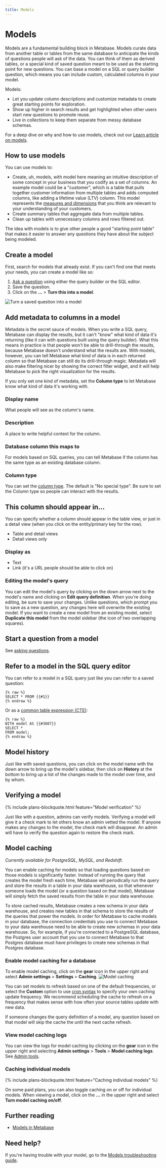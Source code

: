 ```yaml
---
title: Models
---
```


# Models

Models are a fundamental building block in Metabase. Models curate data from another table or tables from the same database to anticipate the kinds of questions people will ask of the data. You can think of them as derived tables, or a special kind of saved question meant to be used as the starting point for new questions. You can base a model on a SQL or query builder question, which means you can include custom, calculated columns in your model.

Models:

- Let you update column descriptions and customize metadata to create great starting points for exploration.
- Show up higher in search results and get highlighted when other users start new questions to promote reuse.
- Live in collections to keep them separate from messy database schemas.

For a deep dive on why and how to use models, check out our [Learn article on models][learn-models].

## How to use models

You can use models to:

- Create, uh, models, with model here meaning an intuitive description of some concept in your business that you codify as a set of columns. An example model could be a "customer", which is a table that pulls together customer information from multiple tables and adds computed columns, like adding a lifetime value (LTV) column. This model represents the [measures and dimensions][measures-dimensions] that you think are relevant to your understanding of your customers.
- Create summary tables that aggregate data from multiple tables.
- Clean up tables with unnecessary columns and rows filtered out.

The idea with models is to give other people a good "starting point table" that makes it easier to answer any questions they have about the subject being modeled.

## Create a model

First, search for models that already exist. If you can't find one that meets your needs, you can create a model like so:

1. [Ask a question][question] using either the query builder or the SQL editor.
2. Save the question.
3. Click on the **...** > **Turn this into a model**.

![Turn a saved question into a model](./images/models/turn-into-a-model.png)

## Add metadata to columns in a model

Metadata is the secret sauce of models. When you write a SQL query, Metabase can display the results, but it can't "know" what kind of data it's returning (like it can with questions built using the query builder). What this means in practice is that people won't be able to drill-through the results, because Metabase doesn't understand what the results are. With models, however, you can tell Metabase what kind of data is in each returned column so that Metabase can still do its drill-through magic. Metadata will also make filtering nicer by showing the correct filter widget, and it will help Metabase to pick the right visualization for the results.

If you only set one kind of metadata, set the **Column type** to let Metabase know what kind of data it's working with.

### Display name

What people will see as the column's name.

### Description

A place to write helpful context for the column.

### Database column this maps to

For models based on SQL queries, you can tell Metabase if the column has the same type as an existing database column.

### Column type

You can set the [column type][column-type]. The default is "No special type". Be sure to set the Column type so people can interact with the results.

## This column should appear in...

You can specify whether a column should appear in the table view, or just in a detail view (when you click on the entity/primary key for the row).

- Table and detail views
- Detail views only

### Display as

- Text
- Link (it's a URL people should be able to click on)

### Editing the model's query

You can edit the model's query by clicking on the down arrow next to the model's name and clicking on **Edit query definition**. When you're doing editing, be sure to save your changes. Unlike questions, which prompt you to save as a new question, any changes here will overwrite the existing model. If you want to create a new model from an existing model, select **Duplicate this model** from the model sidebar (the icon of two overlapping squares).

## Start a question from a model

See [asking questions][question].

## Refer to a model in the SQL query editor

You can refer to a model in a SQL query just like you can refer to a saved question:

```
{% raw %}
SELECT * FROM {{#1}}
{% endraw %}
```

Or as a [common table expression (CTE)][cte]:

```
{% raw %}
WITH model AS {{#3807}}
SELECT *
FROM model;
{% endraw %}
```

## Model history

Just like with saved questions, you can click on the model name with the down arrow to bring up the model's sidebar, then click on **History** at the bottom to bring up a list of the changes made to the model over time, and by whom.

## Verifying a model

{% include plans-blockquote.html feature="Model verification" %}

Just like with a question, admins can verify models. Verifying a model will give it a check mark to let others know an admin vetted the model. If anyone makes any changes to the model, the check mark will disappear. An admin will have to verify the question again to restore the check mark.

## Model caching

_Currently available for PostgreSQL, MySQL, and Redshift_.

You can enable caching for models so that loading questions based on those models is significantly faster. Instead of running the query that creates the model fresh each time, Metabase will periodically run the query and store the results in a table in your data warehouse, so that whenever someone loads the model (or a question based on that model), Metabase will simply fetch the saved results from the table in your data warehouse.

To store cached results, Metabase creates a new schema in your data warehouse, and creates new tables in that schema to store the results of the queries that power the models. In order for Metabase to cache models in your database, the connection credentials you use to connect Metabase to your data warehouse need to be able to create new schemas in your data warehouse. So, for example, if you're connected to a PostgreSQL database, the Postgres user account that you use to connect Metabase to that Postgres database must have privileges to create new schemas in that Postgres database.

### Enable model caching for a database

To enable model caching, click on the **gear** icon in the upper right and select **Admin settings** > **Settings** > **Caching**.
![Model caching](./images/models/model-caching-custom.png)

You can set models to refresh based on one of the default frequencies, or select the **Custom** option to use [cron syntax](https://www.quartz-scheduler.org/documentation/quartz-2.3.0/tutorials/crontrigger.html) to specify your own caching update frequency. We recommend scheduling the cache to refresh on a frequency that makes sense with how often your source tables update with new data.

If someone changes the query definition of a model, any question based on that model will skip the cache the until the next cache refresh.

### View model caching logs

You can view the logs for model caching by clicking on the **gear** icon in the upper right and selecting **Admin settings** > **Tools** > **Model caching logs**. See [Admin tools](../enterprise-guide/tools.md).

### Caching individual models

{% include plans-blockquote.html feature="Caching individual models" %}

On some paid plans, you can also toggle caching on or off for individual models. When viewing a model, click on the **...** in the upper right and select **Turn model caching on/off**.

## Further reading

- [Models in Metabase][learn-models]

## Need help?

If you're having trouble with your model, go to the [Models troubleshooting guide][troubleshooting-models].

[column-type]: ./field-types.md
[cte]: https://www.metabase.com/learn/sql-questions/sql-cte
[measures-dimensions]: https://www.metabase.com/learn/databases/dimensions-and-measures
[question]: 04-asking-questions.md
[learn-models]: /learn/getting-started/models
[troubleshooting-models]: ../troubleshooting-guide/models.html
